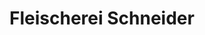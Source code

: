 ---
title: "Fleischerei Schneider"
url: /frankenberg-eder/fleischerei-schneider/
shop: Metzgerei
---